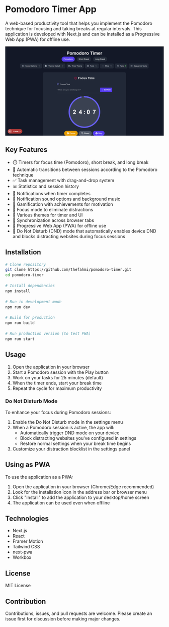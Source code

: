 # Pomodoro Timer App

A web-based productivity tool that helps you implement the Pomodoro technique for focusing and taking breaks at regular intervals. This application is developed with Next.js and can be installed as a Progressive Web App (PWA) for offline use.

![Pomodoro Timer](public/screenshots/screenshot1.png)

## Key Features

- ⏱️ Timers for focus time (Pomodoro), short break, and long break
- 🔄 Automatic transitions between sessions according to the Pomodoro technique
- ✅ Task management with drag-and-drop system
- 📊 Statistics and session history
- 🔔 Notifications when timer completes
- 🎵 Notification sound options and background music
- 🎯 Gamification with achievements for motivation
- 🌙 Focus mode to eliminate distractions
- 🎨 Various themes for timer and UI
- 🔄 Synchronization across browser tabs
- 📱 Progressive Web App (PWA) for offline use
- 🚫 Do Not Disturb (DND) mode that automatically enables device DND and blocks distracting websites during focus sessions

## Installation

```bash
# Clone repository
git clone https://github.com/thefahmi/pomodoro-timer.git
cd pomodoro-timer

# Install dependencies
npm install

# Run in development mode
npm run dev

# Build for production
npm run build

# Run production version (to test PWA)
npm run start
```

## Usage

1. Open the application in your browser
2. Start a Pomodoro session with the Play button
3. Work on your tasks for 25 minutes (default)
4. When the timer ends, start your break time
5. Repeat the cycle for maximum productivity

### Do Not Disturb Mode

To enhance your focus during Pomodoro sessions:

1. Enable the Do Not Disturb mode in the settings menu
2. When a Pomodoro session is active, the app will:
   - Automatically trigger DND mode on your device
   - Block distracting websites you've configured in settings
   - Restore normal settings when your break time begins
3. Customize your distraction blocklist in the settings panel

## Using as PWA

To use the application as a PWA:

1. Open the application in your browser (Chrome/Edge recommended)
2. Look for the installation icon in the address bar or browser menu
3. Click "Install" to add the application to your desktop/home screen
4. The application can be used even when offline

## Technologies

- Next.js
- React
- Framer Motion
- Tailwind CSS
- next-pwa
- Workbox

## License

MIT License

## Contribution

Contributions, issues, and pull requests are welcome. Please create an issue first for discussion before making major changes.
